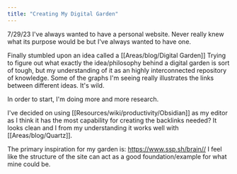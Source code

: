```yaml
---
title: "Creating My Digital Garden"
---
```


7/29/23
I've always wanted to have a personal website. Never really knew what its purpose would be but I've always wanted to have one. 

Finally stumbled upon an idea called a [[Areas/blog/Digital Garden]]
Trying to figure out what exactly the idea/philosophy behind a digital garden is sort of tough, but my understanding of it as an highly interconnected repository of knowledge. 
Some of the graphs I'm seeing really illustrates the links between different ideas. It's wild. 

In order to start, I'm doing more and more research. 

I've decided on using [[Resources/wiki/productivity/Obsidian]] as my editor as I think it has the most capability for creating the backlinks needed? It looks clean and I from my understanding it works well with [[Areas/blog/Quartz]].

The primary inspiration for my garden is: https://www.ssp.sh/brain// 
I feel like the structure of the site can act as a good foundation/example for what mine could be.